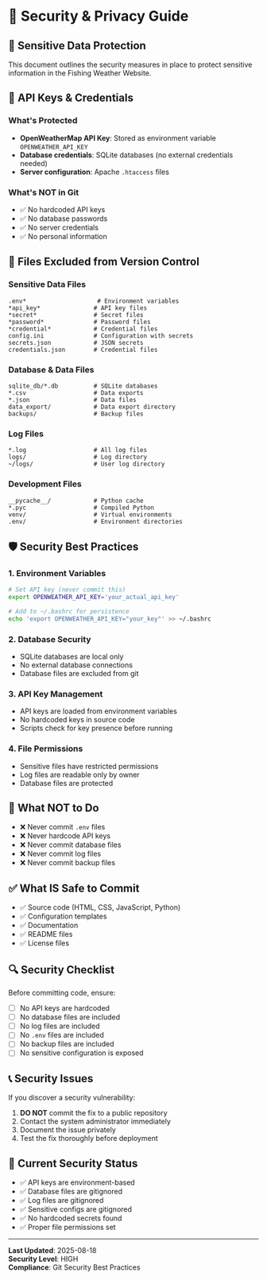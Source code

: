 # 🔐 Security & Privacy Guide

## 🚨 Sensitive Data Protection

This document outlines the security measures in place to protect sensitive information in the Fishing Weather Website.

## 🔑 API Keys & Credentials

### What's Protected
- **OpenWeatherMap API Key**: Stored as environment variable `OPENWEATHER_API_KEY`
- **Database credentials**: SQLite databases (no external credentials needed)
- **Server configuration**: Apache `.htaccess` files

### What's NOT in Git
- ✅ No hardcoded API keys
- ✅ No database passwords
- ✅ No server credentials
- ✅ No personal information

## 📁 Files Excluded from Version Control

### Sensitive Data Files
```
.env*                    # Environment variables
*api_key*               # API key files
*secret*                # Secret files
*password*              # Password files
*credential*            # Credential files
config.ini              # Configuration with secrets
secrets.json            # JSON secrets
credentials.json        # Credential files
```

### Database & Data Files
```
sqlite_db/*.db          # SQLite databases
*.csv                   # Data exports
*.json                  # Data files
data_export/            # Data export directory
backups/                # Backup files
```

### Log Files
```
*.log                   # All log files
logs/                   # Log directory
~/logs/                 # User log directory
```

### Development Files
```
__pycache__/            # Python cache
*.pyc                   # Compiled Python
venv/                   # Virtual environments
.env/                   # Environment directories
```

## 🛡️ Security Best Practices

### 1. Environment Variables
```bash
# Set API key (never commit this)
export OPENWEATHER_API_KEY='your_actual_api_key'

# Add to ~/.bashrc for persistence
echo 'export OPENWEATHER_API_KEY="your_key"' >> ~/.bashrc
```

### 2. Database Security
- SQLite databases are local only
- No external database connections
- Database files are excluded from git

### 3. API Key Management
- API keys are loaded from environment variables
- No hardcoded keys in source code
- Scripts check for key presence before running

### 4. File Permissions
- Sensitive files have restricted permissions
- Log files are readable only by owner
- Database files are protected

## 🚫 What NOT to Do

- ❌ Never commit `.env` files
- ❌ Never hardcode API keys
- ❌ Never commit database files
- ❌ Never commit log files
- ❌ Never commit backup files

## ✅ What IS Safe to Commit

- ✅ Source code (HTML, CSS, JavaScript, Python)
- ✅ Configuration templates
- ✅ Documentation
- ✅ README files
- ✅ License files

## 🔍 Security Checklist

Before committing code, ensure:
- [ ] No API keys are hardcoded
- [ ] No database files are included
- [ ] No log files are included
- [ ] No `.env` files are included
- [ ] No backup files are included
- [ ] No sensitive configuration is exposed

## 📞 Security Issues

If you discover a security vulnerability:
1. **DO NOT** commit the fix to a public repository
2. Contact the system administrator immediately
3. Document the issue privately
4. Test the fix thoroughly before deployment

## 🔐 Current Security Status

- ✅ API keys are environment-based
- ✅ Database files are gitignored
- ✅ Log files are gitignored
- ✅ Sensitive configs are gitignored
- ✅ No hardcoded secrets found
- ✅ Proper file permissions set

---

**Last Updated**: 2025-08-18  
**Security Level**: HIGH  
**Compliance**: Git Security Best Practices
